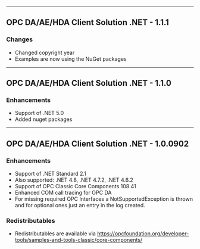 -------------------------------------------------------------------------------------------------------------
## OPC DA/AE/HDA Client Solution .NET - 1.1.1

###	Changes
- Changed copyright year
- Examples are now using the NuGet packages

-------------------------------------------------------------------------------------------------------------
## OPC DA/AE/HDA Client Solution .NET - 1.1.0

###	Enhancements
- Support of .NET 5.0
- Added nuget packages

-------------------------------------------------------------------------------------------------------------
## OPC DA/AE/HDA Client Solution .NET - 1.0.0902

###	Enhancements
- Support of .NET Standard 2.1
- Also supported: .NET 4.8, .NET 4.7.2, .NET 4.6.2
- Support of OPC Classic Core Components 108.41
- Enhanced COM call tracing for OPC DA 
- For missing required OPC Interfaces a NotSupportedException is thrown and for optional ones just an entry in the log created.

###	Redistributables
- Redistributables are available via https://opcfoundation.org/developer-tools/samples-and-tools-classic/core-components/


